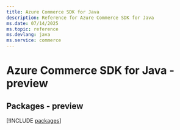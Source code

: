 ```yaml
---
title: Azure Commerce SDK for Java
description: Reference for Azure Commerce SDK for Java
ms.date: 07/14/2025
ms.topic: reference
ms.devlang: java
ms.service: commerce
---
```

# Azure Commerce SDK for Java - preview
## Packages - preview
[!INCLUDE [packages](commerce-index.md)]